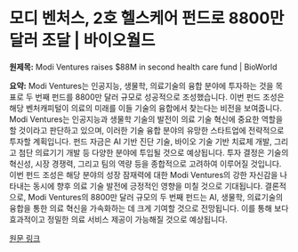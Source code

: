 # 모디 벤처스, 2호 헬스케어 펀드로 8800만 달러 조달 | 바이오월드

**원제목:** Modi Ventures raises $88M in second health care fund | BioWorld

**요약:** Modi Ventures는 인공지능, 생물학, 의료기술의 융합 분야에 투자하는 것을 목표로 두 번째 펀드를 8800만 달러 규모로 성공적으로 조성했습니다.  이번 펀드 조성은 해당 벤처캐피털이 의료의 미래를 이들 기술의 융합에서 찾는다는 비전을 보여줍니다.  Modi Ventures는 인공지능과 생물학 기술의 발전이 의료 기술 혁신에 중요한 역할을 할 것이라고 판단하고 있으며,  이러한 기술 융합 분야의 유망한 스타트업에 전략적으로 투자할 계획입니다.  펀드 자금은  AI 기반 진단 기술, 바이오 기술 기반 치료제 개발,  그리고 첨단 의료기기 개발 등 다양한 분야에 투입될 것으로 예상됩니다.  투자 결정은  기술의 혁신성, 시장 경쟁력, 그리고  팀의 역량 등을 종합적으로 고려하여 이루어질 것입니다.  이번 펀드 조성은  해당 분야의 성장 잠재력에 대한  Modi Ventures의 강한 자신감을 나타내는 동시에  향후 의료 기술 발전에  긍정적인 영향을 미칠 것으로 기대됩니다.  결론적으로,  Modi Ventures의 8800만 달러 규모의 두 번째 펀드는  AI, 생물학, 의료기술의 융합을 통한 의료 혁신을 가속화하는 데 크게 기여할 것으로 전망됩니다.  이를 통해  보다 효과적이고 정밀한 의료 서비스 제공이 가능해질 것으로 예상됩니다.

[원문 링크](https://www.bioworld.com/articles/722092-modi-ventures-raises-88m-in-second-health-care-fund)
